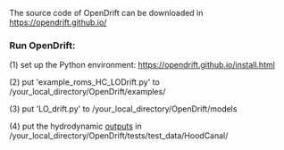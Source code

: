 The source code of OpenDrift can be downloaded in https://opendrift.github.io/

### Run OpenDrift:

(1) set up the Python environment: https://opendrift.github.io/install.html

(2) put 'example_roms_HC_LODrift.py' to /your_local_directory/OpenDrift/examples/

(3) put 'LO_drift.py' to /your_local_directory/OpenDrift/models

(4) put the hydrodynamic [outputs](https://zenodo.org/records/10208175) in /your_local_directory/OpenDrift/tests/test_data/HoodCanal/
